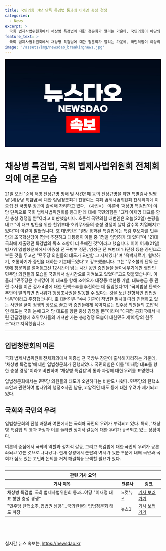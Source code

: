 ```yaml
---
title: 국민의힘 야당 단독 특검법 통과에 이재명 충성 경쟁
categories:
  - News
excerpt: >
  국회 법제사법위원회에서 채상병 특검법에 대한 청문회가 열리는 가운데, 국민의힘이 야당의 입장을 피력하며 비판했다. 이에 대한 국민의힘 대변인의 발언에서는 특검법의 단독 통과와 민주당 의원들의 태도를 비판하며 이를 이재명 대표를 향한 충성 경쟁으로 해석하고 있다. 특히, 민주당이 검사들을 대상으로 한 탄핵소추를 추진하는 것에 대해 입법권 남용으로 지적하고 있으며, 이를 현 정치 상황의 반영으로 이해할 필요가 있다고 주장하고 있다.
feature_text: >
  국회 법제사법위원회에서 채상병 특검법에 대한 청문회가 열리는 가운데, 국민의힘이 야당의 입장을 피력하며 비판했다. 이에 대한 국민의힘 대변인의 발언에서는 특검법의 단독 통과와 민주당 의원들의 태도를 비판하며 이를 이재명 대표를 향한 충성 경쟁으로 해석하고 있다. 특히, 민주당이 검사들을 대상으로 한 탄핵소추를 추진하는 것에 대해 입법권 남용으로 지적하고 있으며, 이를 현 정치 상황의 반영으로 이해할 필요가 있다고 주장하고 있다.
image: '/assets/img/newsdao_breakingnews.jpg'
---
```


<p><img src="/assets/img/newsdao_breakingnews.jpg" alt="firstkoreanews 속보" /></p>

<h1>채상병 특검법, 국회 법제사법위원회 전체회의에 여론 모습</h1>

<p data-ke-size="size16">21일 오전 '순직 해병 진상규명 방해 및 사건은폐 등의 진상규명을 위한 특별검사 임명법'(채상병 특검법)에 대한 입법청문회가 진행되는 국회 법제사법위원회 전체회의에 이종섭 전 국방부 장관이 출석해 자리하고 있다. 〈사진=〉 이른바 '채상병 특검법'이 야당 단독으로 국회 법제사법위원회를 통과한 데 대해 국민의힘은 "그저 이재명 대표를 향한 충성 경쟁일 뿐"이라고 비판했습니다. 호준석 국민의힘 대변인은 오늘(22일) 논평을 내고 "이 대표 방탄을 위한 친위부대·호위무사들의 충성 경쟁이 날이 갈수록 치열해지고 있다"며 이같이 밝혔습니다. 호 대변인은 "일방 통과된 특검법에는 특검 후보자를 민주당과 조국혁신당이 1명씩 추천하고 대통령이 이들 중 1명을 임명하게 돼 있다"며 "21대 국회에 제출됐던 특검법의 독소 조항이 더 독해진 것"이라고 했습니다. 이어 어제(21일) 법사위 입법청문회에서 이종섭 전 국방부 장관, 임성근 전 해병대 1사단장 등을 증인으로 부른 것을 두고선 "민주당 의원들의 태도가 오만함 그 자체였다"며 "윽박지르기, 협박하기, 조롱하기가 증인을 대하는 기본태도였다"고 강조했습니다. 그는 "무소불위 단독 운영에 청문회를 열어놓고선 12시간이 넘는 시간 동안 증인들을 몰아세우기에만 혈안인 민주당 의원들의 모습을 국민께서 실시간으로 지켜보고 있었다"고도 덧붙였습니다. 아울러 "민주당은 수사망이 이 대표를 향해 조여오자 대장동·백현동 개발, 대북송금 등 관련 수사를 이끈 검사 4명에 대한 탄핵소추를 추진하는 데 돌입했다"며 "국회법상 탄핵소추안이 발의되면 법사위가 행정조사권을 발동할 수 있다는 것을 노린 전형적인 입법권 남용"이라고 주장했습니다. 호 대변인은 "수사 기관이 적법한 절차에 따라 진행하고 있는 사안을 굳이 정쟁의 장으로 끌고 와 증인들에게 윽박지르는 민주당 의원들의 고압적인 태도는 국민 눈에 그저 당 대표를 향한 충성 경쟁일 뿐"이라며 "이재명 공화국에서 내린 긴급명령에 호위무사들의 커져만 가는 충성경쟁 모습이 대한민국 제1야당의 현주소"라고 지적했습니다.</p>

<hr>

<h2 data-ke-size="size26">입법청문회의 여론</h2>

<p>국회 법제사법위원회 전체회의에서 이종섭 전 국방부 장관이 출석해 자리하는 가운데, '채상병 특검법'에 대한 입법청문회가 진행되었다. 국민의힘은 이를 "이재명 대표를 향한 충성 경쟁"이라고 비판하며 '채상병 특검법'의 통과 과정에 대한 우려를 표명했다.</p>

<p data-ke-size="size16">입법청문회에서는 민주당 의원들의 태도가 오만하다는 비판도 나왔다. 민주당의 탄핵소추안과 관련하여 법사위의 행정조사권 남용, 고압적인 태도 등에 대한 우려가 제기되고 있다.</p>

<h2 data-ke-size="size26">국회와 국민의 우려</h2>

<p>입법청문회의 진행 과정과 여론에서는 국회와 국민의 우려가 부각되고 있다. 특히, '채상병 특검법'의 통과 과정과 이를 둘러싼 정치적 갈등에 대한 우려가 증폭되고 있는 상황이다.</p>

<p data-ke-size="size16">여론의 중심에서 국회의 역할과 정치적 갈등, 그리고 특검법에 대한 국민의 우려가 공론화되고 있는 것으로 나타났다. 현재 상황에서 논란의 여지가 있는 부분에 대해 국민과 국회가 심도 있는 고민과 논의를 거쳐 해결책을 모색할 필요가 있다.</p>

<hr>

<table>
    <thead>
        <tr>
            <th colspan="3">관련 기사 요약</th>
        </tr>
        <tr>
            <th>기사 제목</th>
            <th>언론사</th>
            <th>링크</th>
        </tr>
    </thead>
    <tbody>
        <tr>
            <td>채상병 특검법, 국회 법제사법위원회 통과…야당 "이재명 대표 향한 충성 경쟁"</td>
            <td>노컷뉴스</td>
            <td><a href="https://www.nocutnews.co.kr/news/5531083">기사 보러가기</a></td>
        </tr>
        <tr>
            <td>"민주당 탄핵소추, 입법권 남용"…국의원들의 입법청문회 태도 파장</td>
            <td>뉴스1</td>
            <td><a href="https://www.news1.kr/articles/?4434599">기사 보러가기</a></td>
        </tr>
    </tbody>
</table>

<p data-ke-size="size16">&nbsp;</p>

<p data-ke-size="size16">&nbsp;</p>
실시간 뉴스 속보는, <a href="https://newsdao.kr" rel="dofollow">https://newsdao.kr</a>



